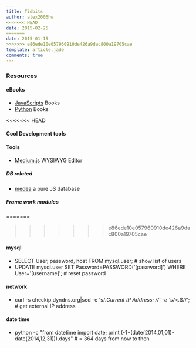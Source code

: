 ```yaml
---
title: Tidbits
author: alex2006hw
<<<<<<< HEAD
date: 2015-02-25
=======
date: 2015-01-15
>>>>>>> e86ede10e057960910de426a9dac800a19705cae
template: article.jade
comments: true
---
```


### Resources

#### eBooks
- [JavaScripts](http://jsbooks.revolunet.com/) Books
- [Python](http://pythonbooks.revolunet.com/) Books

<<<<<<< HEAD
#### Cool Development tools

#### Tools
- [Medium.js](http://jakiestfu.github.io/Medium.js) WYSIWYG Editor

##### DB related
- [medea](https://github.com/medea) a pure JS database 

##### Frame work modules

=======
>>>>>>> e86ede10e057960910de426a9dac800a19705cae
#### mysql
- SELECT User, password, host FROM mysql.user;                                      # show list of users
- UPDATE mysql.user SET Password=PASSWORD('[password]') WHERE User='[username]';    # reset password

#### network
- curl -s checkip.dyndns.org|sed -e 's/.*Current IP Address: //' -e 's/<.*$//';     # get external IP address

#### date time
- python -c "from datetime import date; print (-1*(date(2014,01,01)-date(2014,12,31))).days"  # = 364 days from now to then


